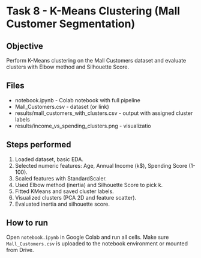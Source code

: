 # Task 8 - K-Means Clustering (Mall Customer Segmentation)

## Objective
Perform K-Means clustering on the Mall Customers dataset and evaluate clusters with Elbow method and Silhouette Score.

## Files
- notebook.ipynb - Colab notebook with full pipeline
- Mall_Customers.csv - dataset (or link)
- results/mall_customers_with_clusters.csv - output with assigned cluster labels
- results/income_vs_spending_clusters.png - visualizatio

## Steps performed
1. Loaded dataset, basic EDA.
2. Selected numeric features: Age, Annual Income (k$), Spending Score (1-100).
3. Scaled features with StandardScaler.
4. Used Elbow method (inertia) and Silhouette Score to pick k.
5. Fitted KMeans and saved cluster labels.
6. Visualized clusters (PCA 2D and feature scatter).
7. Evaluated inertia and silhouette score.

## How to run
Open `notebook.ipynb` in Google Colab and run all cells. Make sure `Mall_Customers.csv` is uploaded to the notebook environment or mounted from Drive.

